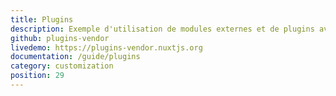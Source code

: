 ```yaml
---
title: Plugins
description: Exemple d'utilisation de modules externes et de plugins avec Nuxt.js
github: plugins-vendor
livedemo: https://plugins-vendor.nuxtjs.org
documentation: /guide/plugins
category: customization
position: 29
---
```

